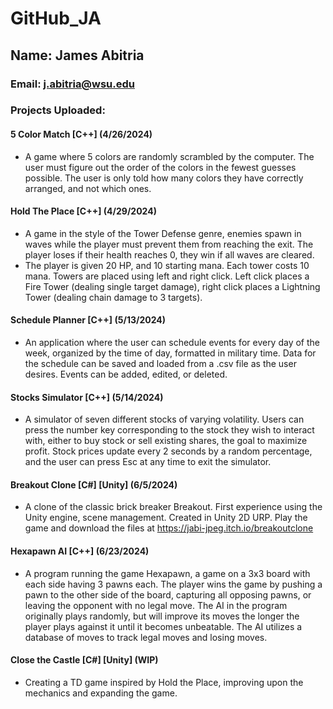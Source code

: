 # GitHub_JA
## Name: James Abitria <br>
### Email: j.abitria@wsu.edu <br>

### Projects Uploaded: <br>
#### 5 Color Match [C++] (4/26/2024) <br>
- A game where 5 colors are randomly scrambled by the computer. The user must figure out the order of the colors in the fewest guesses possible. The user is only told how many colors they have correctly arranged, and not which ones. <br>
#### Hold The Place [C++] (4/29/2024) <br>
- A game in the style of the Tower Defense genre, enemies spawn in waves while the player must prevent them from reaching the exit. The player loses if their health reaches 0, they win if all waves are cleared. <br>
- The player is given 20 HP, and 10 starting mana. Each tower costs 10 mana. Towers are placed using left and right click. Left click places a Fire Tower (dealing single target damage), right click places a Lightning Tower (dealing chain damage to 3 targets).
#### Schedule Planner [C++] (5/13/2024) <br>
- An application where the user can schedule events for every day of the week, organized by the time of day, formatted in military time. Data for the schedule can be saved and loaded from a .csv file as the user desires. Events can be added, edited, or deleted. <br>
#### Stocks Simulator [C++] (5/14/2024) <br>
- A simulator of seven different stocks of varying volatility. Users can press the number key corresponding to the stock they wish to interact with, either to buy stock or sell existing shares, the goal to maximize profit. Stock prices update every 2 seconds by a random percentage, and the user can press Esc at any time to exit the simulator.
#### Breakout Clone [C#] [Unity] (6/5/2024) <br>
- A clone of the classic brick breaker Breakout. First experience using the Unity engine, scene management. Created in Unity 2D URP. Play the game and download the files at https://jabi-jpeg.itch.io/breakoutclone
#### Hexapawn AI [C++] (6/23/2024) <br>
- A program running the game Hexapawn, a game on a 3x3 board with each side having 3 pawns each. The player wins the game by pushing a pawn to the other side of the board, capturing all opposing pawns, or leaving the opponent with no legal move. The AI in the program originally plays randomly, but will improve its moves the longer the player plays against it until it becomes unbeatable. The AI utilizes a database of moves to track legal moves and losing moves.
#### Close the Castle [C#] [Unity] (WIP) <br>
- Creating a TD game inspired by Hold the Place, improving upon the mechanics and expanding the game.
